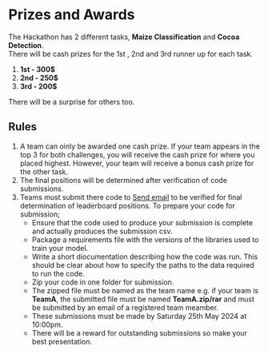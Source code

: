 # Prizes and Awards
The Hackathon has 2 different tasks, **Maize Classification** and **Cocoa Detection**.   
There will be cash  prizes for the 1st , 2nd and 3rd runner up for each task.  
1. **1st - 300$**
2. **2nd - 250$**
3. **3rd - 200$**

There will be a surprise for others too.

## Rules
1. A team can oinly be awarded one cash prize. If your team appears in the top 3 for both challenges, you will receive the cash prize for where you placed highest.
However, your team will receive a bonus cash prize for the other task.
2. The final positions will be determined after verification of code submissions.
3. Teams must submit there code to <a href="mailto:simonallanachuka@gmail.com ">Send email</a> to be verified for final determination of leaderboard positions. To prepare your code for submission;
   - Ensure that the code used to produce your submission is complete and actually produces the submission csv.
   - Package a requirements file with the versions of the libraries used to train your model.
   - Write a short diocumentation describing how the code was run. This should be clear about how to specify the paths to the data required to run the code.
   - Zip your code in one folder for submission.
   - The zipped file must be named as the team name e.g. if your team is **TeamA**, the submitted file must be named **TeamA.zip/rar** and must be submitted by an email of a registered team meamber.
   - These submissions must be made by Saturday 25th May 2024 at 10:00pm.
   - There will be a reward for outstanding submissions so make your best presentation.
